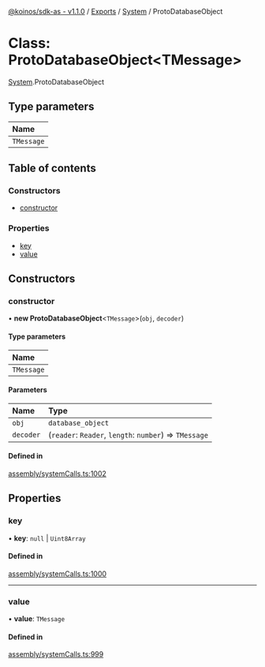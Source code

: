 [@koinos/sdk-as - v1.1.0](../README.md) / [Exports](../modules.md) / [System](../modules/System.md) / ProtoDatabaseObject

# Class: ProtoDatabaseObject<TMessage\>

[System](../modules/System.md).ProtoDatabaseObject

## Type parameters

| Name |
| :------ |
| `TMessage` |

## Table of contents

### Constructors

- [constructor](System.ProtoDatabaseObject.md#constructor)

### Properties

- [key](System.ProtoDatabaseObject.md#key)
- [value](System.ProtoDatabaseObject.md#value)

## Constructors

### constructor

• **new ProtoDatabaseObject**<`TMessage`\>(`obj`, `decoder`)

#### Type parameters

| Name |
| :------ |
| `TMessage` |

#### Parameters

| Name | Type |
| :------ | :------ |
| `obj` | `database_object` |
| `decoder` | (`reader`: `Reader`, `length`: `number`) => `TMessage` |

#### Defined in

[assembly/systemCalls.ts:1002](https://github.com/koinos/koinos-sdk-as/blob/0d26a97/assembly/systemCalls.ts#L1002)

## Properties

### key

• **key**: ``null`` \| `Uint8Array`

#### Defined in

[assembly/systemCalls.ts:1000](https://github.com/koinos/koinos-sdk-as/blob/0d26a97/assembly/systemCalls.ts#L1000)

___

### value

• **value**: `TMessage`

#### Defined in

[assembly/systemCalls.ts:999](https://github.com/koinos/koinos-sdk-as/blob/0d26a97/assembly/systemCalls.ts#L999)
